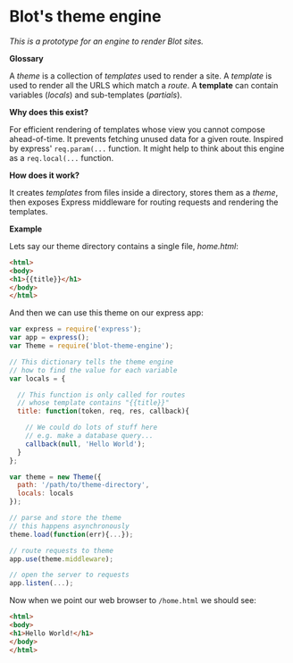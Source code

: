 # Blot's theme engine

*This is a prototype for an engine to render Blot sites.*

**Glossary**

A *theme* is a collection of *templates* used to render a site. A *template* is used to render all the URLS which match a *route*. A **template** can contain variables (*locals*) and sub-templates (*partials*).

**Why does this exist?**

For efficient rendering of templates whose view you cannot compose ahead-of-time. It prevents fetching unused data for a given route. Inspired by express' ```req.param(...``` function. It might help to think about this engine as a ```req.local(...``` function.

**How does it work?**

It creates *templates* from files inside a directory, stores them as a *theme*, then exposes Express middleware for routing requests and rendering the templates.

**Example**

Lets say our theme directory contains a single file, *home.html*:

```html
<html>
<body>
<h1>{{title}}</h1>
</body>
</html>
```

And then we can use this theme on our express app:

```javascript
var express = require('express');
var app = express();
var Theme = require('blot-theme-engine');

// This dictionary tells the theme engine
// how to find the value for each variable
var locals = {

  // This function is only called for routes
  // whose template contains "{{title}}"
  title: function(token, req, res, callback){

    // We could do lots of stuff here
    // e.g. make a database query...
    callback(null, 'Hello World');
  }
};

var theme = new Theme({
  path: '/path/to/theme-directory',
  locals: locals
});

// parse and store the theme
// this happens asynchronously
theme.load(function(err){...});

// route requests to theme
app.use(theme.middleware);

// open the server to requests
app.listen(...);
```

Now when we point our web browser to ```/home.html``` we should see:

```html
<html>
<body>
<h1>Hello World!</h1>
</body>
</html>
```
